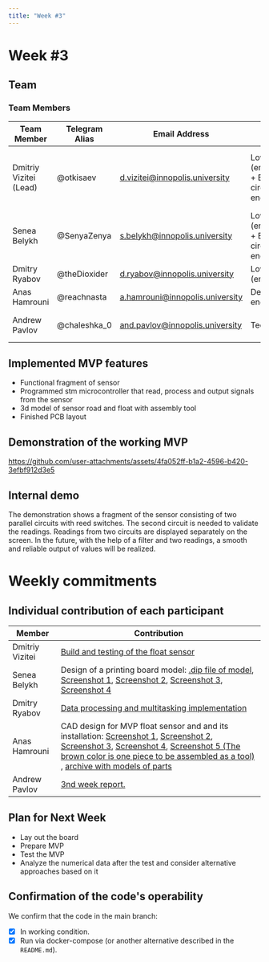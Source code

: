 ```yaml
---
title: "Week #3"
---
```


# **Week #3**

## Team

### **Team Members**

| Team Member							| Telegram Alias	| Email Address   					| Track												| Responsibilities   |
|---------------------------------------|-------------------|-----------------------------------|---------------------------------------------------|--------------------|
| Dmitriy Vizitei (Lead)				| @otkisaev			| d.vizitei@innopolis.university 	| Low level (embedded) + Electric circuit engineer  | Project coordination, task delegation, programming and testing prototypes |
| Senea Belykh							| @SenyaZenya		| s.belykh@innopolis.university		| Low level (embedded) + Electric circuit engineer	| Programming and testing prototypes |
| Dmitry Ryabov							| @theDioxider		| d.ryabov@innopolis.university 	| Low level (embedded) 								| Programming |
| Anas Hamrouni							| @reachnasta		| a.hamrouni@innopolis.university   | Design engineer 									| Designing 3D models |
| Andrew Pavlov							| @chaleshka_0		| and.pavlov@innopolis.university	| Tech writer 										| Document the work and write reports |

## Implemented MVP features
- Functional fragment of sensor
- Programmed stm microcontroller that read, process and output signals from the sensor
- 3d model of sensor road and float with assembly tool
- Finished PCB layout

## Demonstration of the working MVP

https://github.com/user-attachments/assets/4fa052ff-b1a2-4596-b420-3efbf912d3e5

## Internal demo

The demonstration shows a fragment of the sensor consisting of two parallel circuits with reed switches. The second circuit is needed to validate the readings. Readings from two circuits are displayed separately on the screen.
In the future, with the help of a filter and two readings, a smooth and reliable output of values will be realized.

# Weekly commitments

## Individual contribution of each participant

| Member					| Contribution					|
|---------------------------|-------------------------------|
| Dmitriy Vizitei			| [Build and testing of the float sensor](https://github.com/IU-Capstone-Project-2025/ProjectFly/blob/main/docs/reports/week3_demo.mp4)	|
| Senea Belykh				| Design of a printing board model: [.dip file of model](https://drive.google.com/file/d/1kAshYWK63EGtSO8ugL8LIpLLuq3zHijo/view?usp=drive_link), [Screenshot 1](https://drive.google.com/file/d/1b59gKXb-_gpLtJmoub-71Or28Qxjg9nt/view?usp=drive_link), [Screenshot 2](https://drive.google.com/file/d/1cMnjLT8AdKEfaEngB_d79zmb4BKwSN_p/view?usp=drive_link), [Screenshot 3](https://drive.google.com/file/d/19lfl12A_gvJT9DxeMLiNG9lB-w_u033m/view?usp=drive_link), [Screenshot 4](https://drive.google.com/file/d/15qXjzGLoRry6YyHDq0xQBWc0gWb6dqjc/view?usp=sharing)	|
| Dmitry Ryabov				| [Data processing and multitasking implementation](https://github.com/IU-Capstone-Project-2025/ProjectFly/commit/427cdca47f92fd35336689fed5b88d71be1657ca)	|
| Anas Hamrouni				| CAD design for MVP float sensor and and its installation: [Screenshot 1](https://drive.google.com/file/d/1yXhJFeNlo0ktXdDd30qICJDR3P5ZgBRc/view?usp=drive_link), [Screenshot 2](https://drive.google.com/file/d/1Cs98SicpZ4TfVprqYWIeNAE5lt_2MkrX/view?usp=drive_link), [Screenshot 3](https://drive.google.com/file/d/1mO2JWQUNWl51_XnYHGpag1vgucJC9s4t/view?usp=drive_link), [Screenshot 4](https://drive.google.com/file/d/1EVLHVlt_bsYl2PFsscmXYxY9q6P1DE29/view?usp=sharing), [Screenshot 5 (The brown color is one piece to be assembled as a tool) ](https://drive.google.com/file/d/1q62NgHWZDSAhbYw4ZfM8Jk9xgEBASD9l/view?usp=drive_link), [archive with models of parts](https://drive.google.com/file/d/1Xy0XBJnHxUWf5-DdJJCfNiPBmoh62PsU/view?usp=drive_link)	|
| Andrew Pavlov				| [3nd week report.](https://github.com/IU-Capstone-Project-2025/ProjectFly/blob/main/docs/reports/week3.md)	|

## Plan for Next Week

- Lay out the board
- Prepare MVP 
- Test the MVP 
- Analyze the numerical data after the test and consider alternative approaches based on it

## Confirmation of the code's operability

We confirm that the code in the main branch:
- [X] In working condition.
- [X] Run via docker-compose (or another alternative described in the `README.md`).
